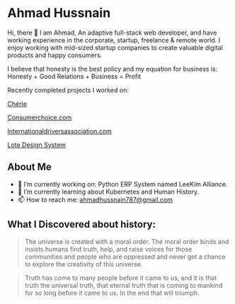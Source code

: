 # Ahmad Hussnain
Hi, there 👋 I am Ahmad, An adaptive full-stack web developer, and have working experience in the corporate, startup, freelance & remote world. I enjoy working with mid-sized startup companies to create valuable digital products and happy consumers.

I believe that honesty is the best policy and my equation for business is:
Honesty + Good Relations + Business = Profit

Recently completed projects I worked on:

[Chérie](https://apps.apple.com/app/1589584842)

[Consumerchoice.com](https://consumerchoice.com/)

[Internationaldriversassociation.com](https://internationaldriversassociation.com/)

[Lote Design System](https://github.com/lotesystem/lote-design-system#lote-design-system)

## About Me
- 🔭 I’m currently working on: Python ERP System named LeeKim Alliance.
- 🌱 I’m currently learning about Kubernetes and Human History.
- 📫 How to reach me: ahmadhussnain787@gmail.com


## What I Discovered about history:
> The universe is created with a moral order. The moral order binds and
> insists humans find truth, help, and raise voices for those
> communities and people who are oppressed and never get a chance to
> explore the creativity of this universe.

> Truth has come to many people before it came to us, and it is that
> truth the universal truth, that eternal truth that is coming to
> mankind for so long before it came to us. In the end that will triumph.
